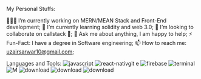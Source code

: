 My Personal Stuffs:

👨🏽‍💻 I’m currently working on MERN/MEAN Stack and Front-End development;
🌱 I’m currently learning solidity and web 3.0;
👯 I’m looking to collaborate on callstack 🤝;
💬 Ask me about anything, I am happy to help;
⚡️ Fun-Fact: I have a degree in Software engineering;
📫 How to reach me: uzairsarwar10@gmail.com;




Languages and Tools:
![javascript](https://user-images.githubusercontent.com/68950861/210166443-af489ed9-98ff-41d5-8b6a-4d6cc2d77624.png)
![react-nativ![git](https://user-images.githubusercontent.com/68950861/210166468-0eb70f83-aef2-4e4c-b6f9-e1ebef20ea33.png)
e](https://user-images.githubusercontent.com/68950861/210166450-2ee04b81-3dcc-46cc-be43-96474cd4d395.png)
![firebase](https://user-images.githubusercontent.com/68950861/210166470-813b03e3-bffa-4965-b7eb-6a85beafe8ff.png)
![terminal](https://user-images.githubusercontent.com/68950861/210166475-10950e84-4359-4f84-a251-db8480f76be4.png)
![M](https://user-images.githubusercontent.com/68950861/210166499-1d1d4587-859c-4675-85d8-ad3c67300d91.jpg)
![download](https://user-images.githubusercontent.com/68950861/210166526-eb713066-4915-405f-9173-b12d6ecce6d2.jpg)
![download](https://user-images.githubusercontent.com/68950861/210166536-02b0674a-e3db-46d9-bbb6-a2bc8eaf7a84.png)
![download](https://user-images.githubusercontent.com/68950861/210166549-825cc3f3-e3bc-4d94-ba69-4fbb7969a617.png)
